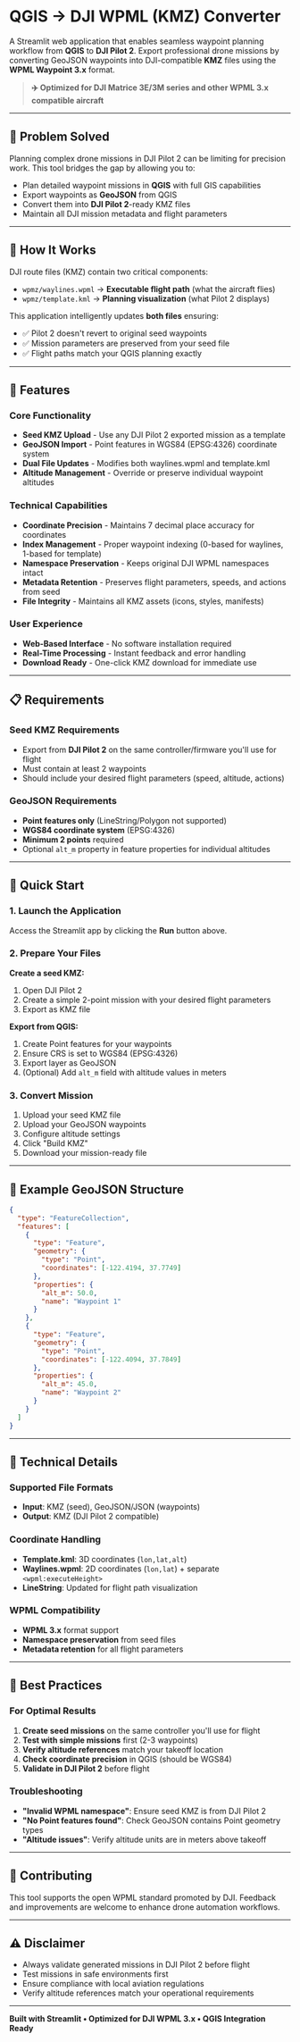 
# QGIS → DJI WPML (KMZ) Converter

A Streamlit web application that enables seamless waypoint planning workflow from **QGIS** to **DJI Pilot 2**. Export professional drone missions by converting GeoJSON waypoints into DJI-compatible **KMZ** files using the **WPML Waypoint 3.x** format.

> **✈️ Optimized for DJI Matrice 3E/3M series and other WPML 3.x compatible aircraft**

---

## 🎯 Problem Solved

Planning complex drone missions in DJI Pilot 2 can be limiting for precision work. This tool bridges the gap by allowing you to:

- Plan detailed waypoint missions in **QGIS** with full GIS capabilities
- Export waypoints as **GeoJSON** from QGIS
- Convert them into **DJI Pilot 2**-ready KMZ files
- Maintain all DJI mission metadata and flight parameters

---

## 🔧 How It Works

DJI route files (KMZ) contain two critical components:
- `wpmz/waylines.wpml` → **Executable flight path** (what the aircraft flies)
- `wpmz/template.kml` → **Planning visualization** (what Pilot 2 displays)

This application intelligently updates **both files** ensuring:
- ✅ Pilot 2 doesn't revert to original seed waypoints
- ✅ Mission parameters are preserved from your seed file
- ✅ Flight paths match your QGIS planning exactly

---

## 🚀 Features

### Core Functionality
- **Seed KMZ Upload** - Use any DJI Pilot 2 exported mission as a template
- **GeoJSON Import** - Point features in WGS84 (EPSG:4326) coordinate system
- **Dual File Updates** - Modifies both waylines.wpml and template.kml
- **Altitude Management** - Override or preserve individual waypoint altitudes

### Technical Capabilities
- **Coordinate Precision** - Maintains 7 decimal place accuracy for coordinates
- **Index Management** - Proper waypoint indexing (0-based for waylines, 1-based for template)
- **Namespace Preservation** - Keeps original DJI WPML namespaces intact
- **Metadata Retention** - Preserves flight parameters, speeds, and actions from seed
- **File Integrity** - Maintains all KMZ assets (icons, styles, manifests)

### User Experience
- **Web-Based Interface** - No software installation required
- **Real-Time Processing** - Instant feedback and error handling
- **Download Ready** - One-click KMZ download for immediate use

---

## 📋 Requirements

### Seed KMZ Requirements
- Export from **DJI Pilot 2** on the same controller/firmware you'll use for flight
- Must contain at least 2 waypoints
- Should include your desired flight parameters (speed, altitude, actions)

### GeoJSON Requirements
- **Point features only** (LineString/Polygon not supported)
- **WGS84 coordinate system** (EPSG:4326)
- **Minimum 2 points** required
- Optional `alt_m` property in feature properties for individual altitudes

---

## 🎯 Quick Start

### 1. Launch the Application
Access the Streamlit app by clicking the **Run** button above.

### 2. Prepare Your Files
**Create a seed KMZ:**
1. Open DJI Pilot 2
2. Create a simple 2-point mission with your desired flight parameters
3. Export as KMZ file

**Export from QGIS:**
1. Create Point features for your waypoints
2. Ensure CRS is set to WGS84 (EPSG:4326)
3. Export layer as GeoJSON
4. (Optional) Add `alt_m` field with altitude values in meters

### 3. Convert Mission
1. Upload your seed KMZ file
2. Upload your GeoJSON waypoints
3. Configure altitude settings
4. Click "Build KMZ"
5. Download your mission-ready file

---

## 📁 Example GeoJSON Structure

```json
{
  "type": "FeatureCollection",
  "features": [
    {
      "type": "Feature",
      "geometry": {
        "type": "Point",
        "coordinates": [-122.4194, 37.7749]
      },
      "properties": {
        "alt_m": 50.0,
        "name": "Waypoint 1"
      }
    },
    {
      "type": "Feature",
      "geometry": {
        "type": "Point",
        "coordinates": [-122.4094, 37.7849]
      },
      "properties": {
        "alt_m": 45.0,
        "name": "Waypoint 2"
      }
    }
  ]
}
```

---

## 🔧 Technical Details

### Supported File Formats
- **Input**: KMZ (seed), GeoJSON/JSON (waypoints)
- **Output**: KMZ (DJI Pilot 2 compatible)

### Coordinate Handling
- **Template.kml**: 3D coordinates (`lon,lat,alt`)
- **Waylines.wpml**: 2D coordinates (`lon,lat`) + separate `<wpml:executeHeight>`
- **LineString**: Updated for flight path visualization

### WPML Compatibility
- **WPML 3.x** format support
- **Namespace preservation** from seed files
- **Metadata retention** for all flight parameters

---

## 📝 Best Practices

### For Optimal Results
1. **Create seed missions** on the same controller you'll use for flight
2. **Test with simple missions** first (2-3 waypoints)
3. **Verify altitude references** match your takeoff location
4. **Check coordinate precision** in QGIS (should be WGS84)
5. **Validate in DJI Pilot 2** before flight

### Troubleshooting
- **"Invalid WPML namespace"**: Ensure seed KMZ is from DJI Pilot 2
- **"No Point features found"**: Check GeoJSON contains Point geometry types
- **"Altitude issues"**: Verify altitude units are in meters above takeoff

---

## 🤝 Contributing

This tool supports the open WPML standard promoted by DJI. Feedback and improvements are welcome to enhance drone automation workflows.

---

## ⚠️ Disclaimer

- Always validate generated missions in DJI Pilot 2 before flight
- Test missions in safe environments first
- Ensure compliance with local aviation regulations
- Verify altitude references match your operational requirements

---

**Built with Streamlit • Optimized for DJI WPML 3.x • QGIS Integration Ready**

